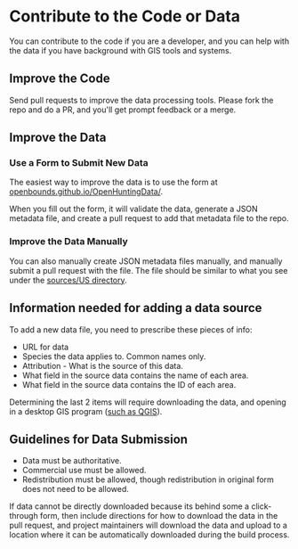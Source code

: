 # Contribute to the Code or Data
You can contribute to the code if you are a developer, and you can help with the data if you have background with GIS tools and systems.

## Improve the Code
Send pull requests to improve the data processing tools. Please fork the repo and do a PR, and you'll get prompt feedback or a merge.

## Improve the Data

### Use a Form to Submit New Data

The easiest way to improve the data is to use the form at [openbounds.github.io/OpenHuntingData/](https://openbounds.github.io/OpenHuntingData/).

When you fill out the form, it will validate the data, generate a JSON metadata file, and create a pull request to add that metadata file to the repo.

### Improve the Data Manually

You can also manually create JSON metadata files manually, and manually submit a pull request with the file. The file should be similar to what you see under the [sources/US directory](https://github.com/OpenBounds/OpenHuntingData/tree/master/sources/US).

## Information needed for adding a data source
To add a new data file, you need to prescribe these pieces of info:

* URL for data
* Species the data applies to. Common names only.
* Attribution - What is the source of this data.
* What field in the source data contains the name of each area.
* What field in the source data contains the ID of each area.

Determining the last 2 items will require downloading the data, and opening in a desktop GIS program ([such as QGIS](http://www.qgis.org/en/site/)).

## Guidelines for Data Submission
* Data must be authoritative.
* Commercial use must be allowed.
* Redistribution must be allowed, though redistribution in original form does not need to be allowed.

If data cannot be directly downloaded because its behind some a click-through form, then include directions for how to download the data in the pull request, and project maintainers will download the data and upload to a location where it can be automatically downloaded during the build process.